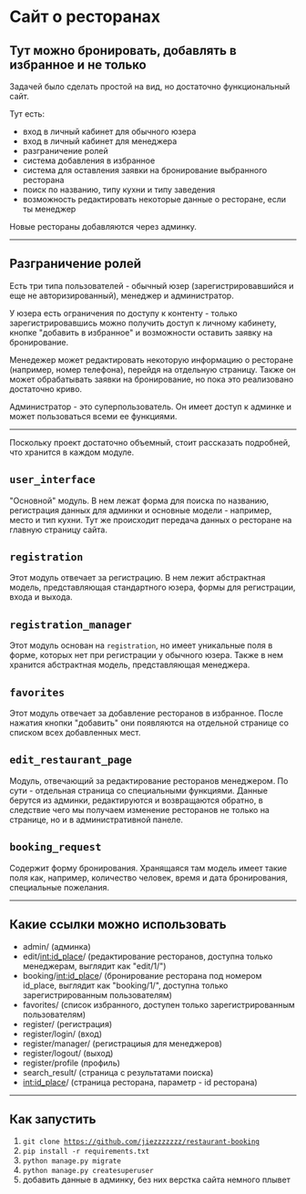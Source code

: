 # Сайт о ресторанах
## Тут можно бронировать, добавлять в избранное и не только

Задачей было сделать простой на вид, но достаточно функциональный сайт. 

Тут есть: 
- вход в личный кабинет для обычного юзера
- вход в личный кабинет для менеджера
- разграничение ролей
- система добавления в избранное
- система для оставления заявки на бронирование выбранного ресторана
- поиск по названию, типу кухни и типу заведения
- возможность редактировать некоторые данные о ресторане, если ты менеджер

Новые рестораны добавляются через админку.

---

## Разграничение ролей

Есть три типа пользователей - обычный юзер (зарегистрировавшийся и еще не авторизированный), менеджер и администратор.

У юзера есть ограничения по доступу к контенту - только зарегистрировавшись можно получить доступ к личному кабинету, кнопке "добавить в избранное" и возможности оставить заявку на бронирование. 

Менедежер может редактировать некоторую информацию о ресторане (например, номер телефона), перейдя на отдельную страницу. Также он может обрабатывать заявки на бронирование, но пока это реализовано достаточно криво.

Администратор - это суперпользователь. Он имеет доступ к админке и может пользоваться всеми ее функциями.

---

Поскольку проект достаточно объемный, стоит рассказать подробней, что хранится в каждом модуле.

## <code>user_interface</code>

"Основной" модуль. В нем лежат форма для поиска по названию, регистрация данных для админки и основные модели - например, место и тип кухни. Тут же происходит 
передача данных о ресторане на главную страницу сайта. 

## <code>registration</code>

Этот модуль отвечает за регистрацию. В нем лежит абстрактная модель, представляющая стандартного юзера, формы для регистрации, входа и выхода.

## <code>registration_manager</code>

Этот модуль основан на <code>registration</code>, но имеет уникальные поля в форме, которых нет при регистрации у обычного юзера. Также в нем хранится абстрактная модель, представляющая менеджера.

## <code>favorites</code>

Этот модуль отвечает за добавление ресторанов в избранное. После нажатия кнопки "добавить" они появляются на отдельной странице со списком всех добавленных мест. 

## <code>edit_restaurant_page</code>

Модуль, отвечающий за редактирование ресторанов менеджером. По сути - отдельная страница со специальными функциями. Данные берутся из админки, редактируются и возвращаются обратно, в следствие чего мы получаем изменение ресторанов не только на странице, но и в административной панеле.

## <code>booking_request</code>

Содержит форму бронирования. Хранящаяся там модель имеет такие поля как, например, количество человек, время и дата бронирования, специальные пожелания. 

---

## Какие ссылки можно использовать

- admin/ (админка)
- edit/<int:id_place>/ (редактирование ресторанов, доступна только менеджерам, выглядит как "edit/1/")
- booking/<int:id_place>/ (бронирование ресторана под номером id_place, выглядит как "booking/1/", доступна только зарегистрированным пользователям)
- favorites/ (список избранного, доступен только зарегистрированным пользователям)
- register/ (регистрация)
- register/login/ (вход)
- register/manager/ (регистрациыя для менеджеров)
- register/logout/ (выход)
- register/profile (профиль)
- search_result/ (страница с результатами поиска)
- <int:id_place>/ (страница ресторана, параметр - id ресторана)

---

## Как запустить 

1. <code>git clone https://github.com/jiezzzzzzz/restaurant-booking</code>
2. <code>pip install -r requirements.txt</code>
3. <code>python manage.py migrate</code>
4. <code>python manage.py createsuperuser</code>
5. добавить данные в админку, без них верстка сайта немного плывет 












